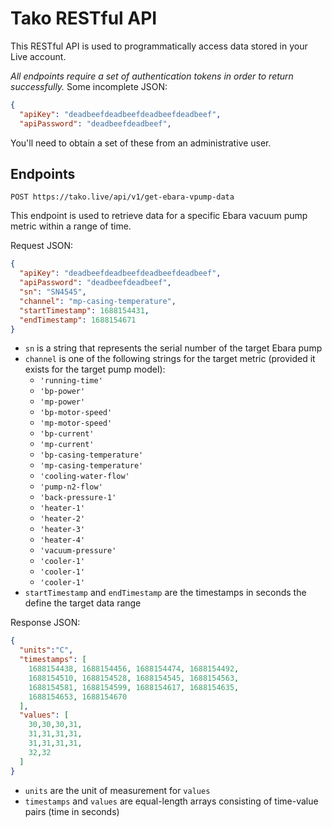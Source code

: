 # Tako RESTful API

This RESTful API is used to programmatically access data stored in your Live account.

_All endpoints require a set of authentication tokens in order to return successfully._
Some incomplete JSON:
```JSON
{
  "apiKey": "deadbeefdeadbeefdeadbeefdeadbeef",
  "apiPassword": "deadbeefdeadbeef",
```

You'll need to obtain a set of these from an administrative user.

## Endpoints

```
POST https://tako.live/api/v1/get-ebara-vpump-data
```

This endpoint is used to retrieve data for a specific Ebara vacuum pump metric within a range of time.

Request JSON:
```JSON
{
  "apiKey": "deadbeefdeadbeefdeadbeefdeadbeef",
  "apiPassword": "deadbeefdeadbeef",
  "sn": "SN4545",
  "channel": "mp-casing-temperature",
  "startTimestamp": 1688154431,
  "endTimestamp": 1688154671
}
```

- `sn` is a string that represents the serial number of the target Ebara pump
- `channel` is one of the following strings for the target metric (provided it exists for the target pump model):
  - `'running-time'`
  - `'bp-power'`
  - `'mp-power'`
  - `'bp-motor-speed'`
  - `'mp-motor-speed'`
  - `'bp-current'`
  - `'mp-current'`
  - `'bp-casing-temperature'`
  - `'mp-casing-temperature'`
  - `'cooling-water-flow'`
  - `'pump-n2-flow'`
  - `'back-pressure-1'`
  - `'heater-1'`
  - `'heater-2'`
  - `'heater-3'`
  - `'heater-4'`
  - `'vacuum-pressure'`
  - `'cooler-1'`
  - `'cooler-1'`
  - `'cooler-1'`
- `startTimestamp` and `endTimestamp` are the timestamps in seconds the define the target data range

Response JSON:
```JSON
{
  "units":"C",
  "timestamps": [
    1688154438, 1688154456, 1688154474, 1688154492,
    1688154510, 1688154528, 1688154545, 1688154563,
    1688154581, 1688154599, 1688154617, 1688154635,
    1688154653, 1688154670
  ],
  "values": [
    30,30,30,31,
    31,31,31,31,
    31,31,31,31,
    32,32
  ]
}
```

- `units` are the unit of measurement for `values`
- `timestamps` and `values` are equal-length arrays consisting of time-value pairs (time in seconds)
